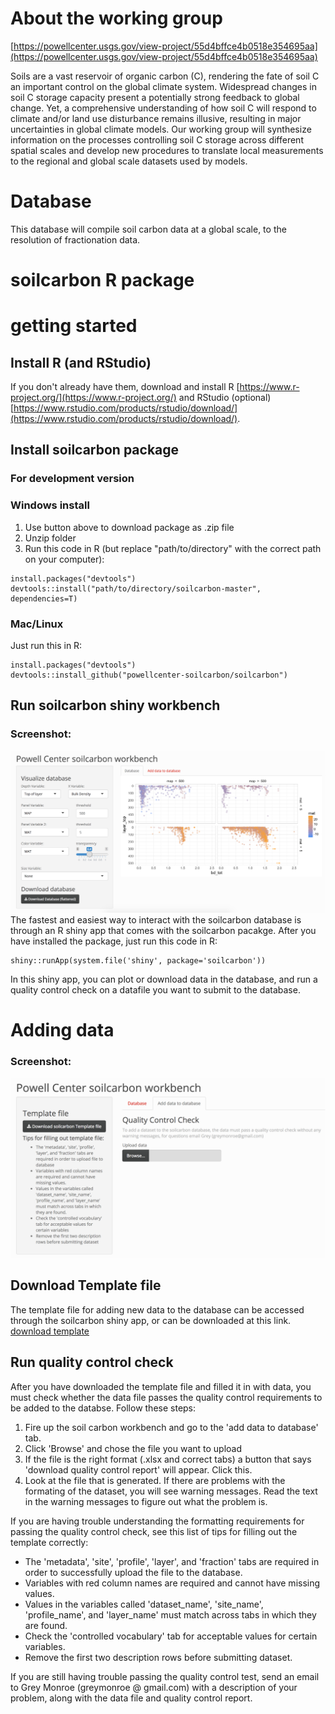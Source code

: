 # About the working group
[https://powellcenter.usgs.gov/view-project/55d4bffce4b0518e354695aa](https://powellcenter.usgs.gov/view-project/55d4bffce4b0518e354695aa)

Soils are a vast reservoir of organic carbon (C), rendering the fate of soil C an important control on the global climate system. Widespread changes in soil C storage capacity present a potentially strong feedback to global change. Yet, a comprehensive understanding of how soil C will respond to climate and/or land use disturbance remains illusive, resulting in major uncertainties in global climate models. Our working group will synthesize information on the processes controlling soil C storage across different spatial scales and develop new procedures to translate local measurements to the regional and global scale datasets used by models. 

# Database
This database will compile soil carbon data at a global scale, to the resolution of fractionation data. 

# soilcarbon R package
# getting started
## Install R (and RStudio)

If you don't already have them, download and install R [https://www.r-project.org/](https://www.r-project.org/) and RStudio (optional) [https://www.rstudio.com/products/rstudio/download/](https://www.rstudio.com/products/rstudio/download/).

## Install soilcarbon package

### For development version
### Windows install
1. Use button above to download package as .zip file
1. Unzip folder
1. Run this code in R (but replace "path/to/directory" with the correct path on your computer):
```{r]
install.packages("devtools")
devtools::install("path/to/directory/soilcarbon-master", dependencies=T)
```

### Mac/Linux
Just run this in R:
```{r}
install.packages("devtools")
devtools::install_github("powellcenter-soilcarbon/soilcarbon")
```

## Run soilcarbon shiny workbench
### Screenshot:
![](site_files/assets/images/plots.png?raw=true "Screenshot")
The fastest and easiest way to interact with the soilcarbon database is through an R shiny app that comes with the soilcarbon pacakge. After you have installed the package, just run this code in R:
```{r}
shiny::runApp(system.file('shiny', package='soilcarbon'))
```
In this shiny app, you can plot or download data in the database, and run a quality control check on a datafile you want to submit to the database.

# Adding data
### Screenshot:
![](site_files/assets/images/add.png?raw=true "Screenshot")

## Download Template file
The template file for adding new data to the database can be accessed through the soilcarbon shiny app, or can be downloaded at this link.
 [download template](https://github.com/powellcenter-soilcarbon/soilcarbon/raw/master/inst/extdata/Master_template.xlsx)

## Run quality control check
After you have downloaded the template file and filled it in with data, you must check whether the data file passes the quality control requirements to be added to the databse. Follow these steps:

1. Fire up the soil carbon workbench and go to the 'add data to database' tab.
1. Click 'Browse' and chose the file you want to upload
1. If the file is the right format (.xlsx and correct tabs) a button that says 'download quality control report' will appear. Click this.
1. Look at the file that is generated. If there are problems with the formating of the dataset, you will see warning messages. Read the text in the warning messages to figure out what the problem is.

If you are having trouble understanding the formatting requirements for passing the quality control check, see this list of tips for filling out the template correctly:

* The 'metadata', 'site', 'profile', 'layer', and 'fraction' tabs are required in order to successfully upload the file to the database.
* Variables with red column names are required and cannot have missing values.
* Values in the variables called 'dataset_name', 'site_name', 'profile_name', and 'layer_name' must match across tabs in which they are found.
* Check the 'controlled vocabulary' tab for acceptable values for certain variables.
* Remove the first two description rows before submitting dataset.

If you are still having trouble passing the quality control test, send an email to Grey Monroe (greymonroe @ gmail.com) with a description of your problem, along with the data file and quality control report.


